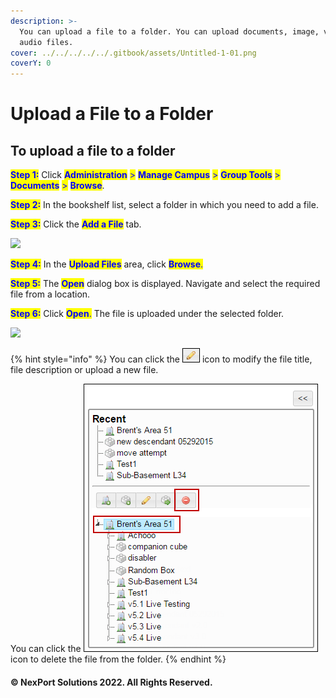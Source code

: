```yaml
---
description: >-
  You can upload a file to a folder. You can upload documents, image, video, and
  audio files.
cover: ../../../../../.gitbook/assets/Untitled-1-01.png
coverY: 0
---
```


# Upload a File to a Folder

## **To upload a file to a folder**

<mark style="color:blue;">**Step 1:**</mark> Click <mark style="color:blue;">**Administration**</mark> <mark style="color:blue;">></mark> <mark style="color:blue;">**Manage Campus**</mark> <mark style="color:blue;">></mark> <mark style="color:blue;">**Group Tools**</mark> <mark style="color:blue;">></mark> <mark style="color:blue;">**Documents**</mark> <mark style="color:blue;">></mark> <mark style="color:blue;">**Browse**</mark>.

<mark style="color:blue;">**Step 2:**</mark> In the bookshelf list, select a folder in which you need to add a file.

<mark style="color:blue;">**Step 3:**</mark> Click the <mark style="color:blue;">**Add a File**</mark> tab.

![](../../../../../.gitbook/assets/Folder\_Add\_File\_550x277.png)

<mark style="color:blue;">**Step 4:**</mark> In the <mark style="color:blue;">**Upload Files**</mark> area, click <mark style="color:blue;">**Browse**</mark><mark style="color:blue;">.</mark>

<mark style="color:blue;">**Step 5:**</mark> The <mark style="color:blue;">**Open**</mark> dialog box is displayed. Navigate and select the required file from a location.

<mark style="color:blue;">**Step 6:**</mark> Click <mark style="color:blue;">**Open**</mark><mark style="color:blue;">.</mark> The file is uploaded under the selected folder.

![](<../../../../../.gitbook/assets/Folder\_Add\_File 1\_550x280.png>)

{% hint style="info" %}
You can click the ![](../../../../../.gitbook/assets/Edit.png) icon to modify the file title, file description or upload a new file.

You can click the ![](../../../../../.gitbook/assets/Delete.png) icon to delete the file from the folder.
{% endhint %}

#### © NexPort Solutions 2022. All Rights Reserved.
